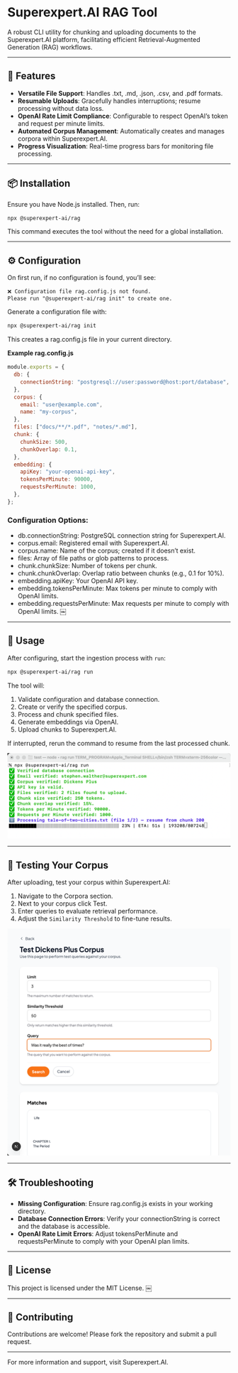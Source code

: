 # Superexpert.AI RAG Tool

A robust CLI utility for chunking and uploading documents to the Superexpert.AI platform, facilitating efficient Retrieval-Augmented Generation (RAG) workflows.

---

## 🚀 Features
* **Versatile File Support**: Handles .txt, .md, .json, .csv, and .pdf formats.
* **Resumable Uploads**: Gracefully handles interruptions; resume processing without data loss.
* **OpenAI Rate Limit Compliance**: Configurable to respect OpenAI’s token and request per minute limits.
* **Automated Corpus Management**: Automatically creates and manages corpora within Superexpert.AI.
* **Progress Visualization**: Real-time progress bars for monitoring file processing.

---

## 📦 Installation

Ensure you have Node.js installed. Then, run:
```bash
npx @superexpert-ai/rag
```
This command executes the tool without the need for a global installation.

---

## ⚙️ Configuration

On first run, if no configuration is found, you’ll see:
```
❌ Configuration file rag.config.js not found.
Please run "@superexpert-ai/rag init" to create one.
```
Generate a configuration file with:

```bash
npx @superexpert-ai/rag init
```

This creates a rag.config.js file in your current directory.

**Example rag.config.js**
```js
module.exports = {
  db: {
    connectionString: "postgresql://user:password@host:port/database",
  },
  corpus: {
    email: "user@example.com",
    name: "my-corpus",
  },
  files: ["docs/**/*.pdf", "notes/*.md"],
  chunk: {
    chunkSize: 500,
    chunkOverlap: 0.1,
  },
  embedding: {
    apiKey: "your-openai-api-key",
    tokensPerMinute: 90000,
    requestsPerMinute: 1000,
  },
};
```
### Configuration Options:
* db.connectionString: PostgreSQL connection string for Superexpert.AI.
* corpus.email: Registered email with Superexpert.AI.
* corpus.name: Name of the corpus; created if it doesn’t exist.
* files: Array of file paths or glob patterns to process.
* chunk.chunkSize: Number of tokens per chunk.
* chunk.chunkOverlap: Overlap ratio between chunks (e.g., 0.1 for 10%).
* embedding.apiKey: Your OpenAI API key.
* embedding.tokensPerMinute: Max tokens per minute to comply with OpenAI limits.
* embedding.requestsPerMinute: Max requests per minute to comply with OpenAI limits. ￼

---

## 📄 Usage

After configuring, start the ingestion process with `run`:
```bash
npx @superexpert-ai/rag run
```
The tool will:
1. Validate configuration and database connection.
2. Create or verify the specified corpus.
3. Process and chunk specified files.
4. Generate embeddings via OpenAI.
5. Upload chunks to Superexpert.AI.

If interrupted, rerun the command to resume from the last processed chunk.

![Uploading Files](docs/uploaded.png)

---

## 🧪 Testing Your Corpus

After uploading, test your corpus within Superexpert.AI:
1. Navigate to the Corpora section.
2. Next to your corpus click Test.
3. Enter queries to evaluate retrieval performance.
4. Adjust the `Similarity Threshold` to fine-tune results.

![Uploading Files](docs/test.png)


---

## 🛠️ Troubleshooting
* **Missing Configuration**: Ensure rag.config.js exists in your working directory.
* **Database Connection Errors**: Verify your connectionString is correct and the database is accessible.
* **OpenAI Rate Limit Errors**: Adjust tokensPerMinute and requestsPerMinute to comply with your OpenAI plan limits.

---

## 📄 License

This project is licensed under the MIT License. ￼

---

## 🤝 Contributing

Contributions are welcome! Please fork the repository and submit a pull request.

---

For more information and support, visit Superexpert.AI.


